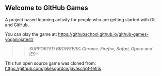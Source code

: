 ## Welcome to GitHub Games

A project based learning activity for people who are getting started with Git and GitHub.

You can play the game at: https://githubschool.github.io/github-games-yoganinjatest/

>> _*SUPPORTED BROWSERS*: Chrome, Firefox, Safari, Opera and IE9+_

This fun open source game was cloned from: https://github.com/jakesgordon/javascript-tetris

